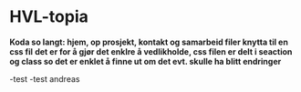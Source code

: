 # HVL-topia
**Koda so langt: hjem, op prosjekt, kontakt og samarbeid filer knytta til en css fil**
**det er for å gjør det enklre å vedlikholde, css filen er delt i seaction og class so det er enklet å finne ut om det evt. skulle ha blitt endringer**

-test
-test andreas

